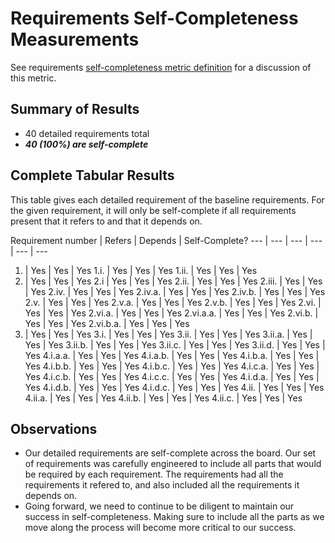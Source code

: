 # Requirements Self-Completeness Measurements

See requirements [self-completeness metric definition](../metric-definitions/requirements-self-completeness-metric.md) for a discussion of this metric.


## Summary of Results

* 40 detailed requirements total
* ***40 (100%) are self-complete***

## Complete Tabular Results

This table gives each detailed requirement of the baseline requirements. For the given requirement, it will only be self-complete if all requirements present that it refers to and that it depends on.

Requirement number | Refers | Depends | Self-Complete?
--- | --- | --- | --- | --- | ---
1. | Yes | Yes | Yes
1.i. | Yes | Yes | Yes
1.ii. | Yes | Yes | Yes
2. | Yes | Yes | Yes
2.i | Yes | Yes | Yes
2.ii. | Yes | Yes | Yes
2.iii. | Yes | Yes | Yes
2.iv. | Yes | Yes | Yes
2.iv.a. | Yes | Yes | Yes
2.iv.b. | Yes | Yes | Yes
2.v. | Yes | Yes | Yes
2.v.a. | Yes | Yes | Yes
2.v.b. | Yes | Yes | Yes
2.vi. | Yes | Yes | Yes
2.vi.a. | Yes | Yes | Yes
2.vi.a.a. | Yes | Yes | Yes
2.vi.b. | Yes | Yes | Yes
2.vi.b.a. | Yes | Yes | Yes
3. | Yes | Yes | Yes
3.i. | Yes | Yes | Yes
3.ii. | Yes | Yes | Yes
3.ii.a. | Yes | Yes | Yes
3.ii.b. | Yes | Yes | Yes
3.ii.c. | Yes | Yes | Yes
3.ii.d. | Yes | Yes | Yes
4.i.a.a. | Yes | Yes | Yes
4.i.a.b. | Yes | Yes | Yes
4.i.b.a. | Yes | Yes | Yes
4.i.b.b. | Yes | Yes | Yes
4.i.b.c. | Yes | Yes | Yes
4.i.c.a. | Yes | Yes | Yes
4.i.c.b. | Yes | Yes | Yes
4.i.c.c. | Yes | Yes | Yes
4.i.d.a. | Yes | Yes | Yes
4.i.d.b. | Yes | Yes | Yes
4.i.d.c. | Yes | Yes | Yes
4.ii. | Yes | Yes | Yes
4.ii.a. | Yes | Yes | Yes
4.ii.b. | Yes | Yes | Yes
4.ii.c. | Yes | Yes | Yes


## Observations

* Our detailed requirements are self-complete across the board. Our set of requirements was carefully engineered to include all parts that would be required by each requirement. The requirements had all the requirements it refered to, and also included all the requirements it depends on.  
* Going forward, we need to continue to be diligent to maintain our success in self-completeness. Making sure to include all the parts as we move along the process will become more critical to our success. 
